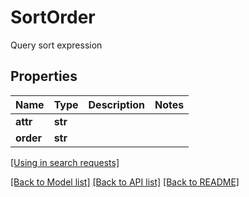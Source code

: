 # SortOrder

Query sort expression
## Properties
Name | Type | Description | Notes
------------ | ------------- | ------------- | -------------
**attr** | **str** |  | 
**order** | **str** |  | 

[[Using in search requests]](SearchRequest.md#SortOrder)

[[Back to Model list]](../README.md#documentation-for-models) [[Back to API list]](../README.md#documentation-for-api-endpoints) [[Back to README]](../README.md)


